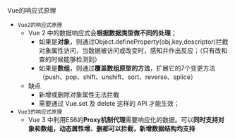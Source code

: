Vue的响应式原理
-  `Vue2的响应式原理`
    - Vue 2 中的数据响应式会**根据数据类型做不同的处理**；
        - 如果是**对象**，则通过Object.defineProperty(obj,key,descriptor)拦截对象属性访问，当数据被访问或改变时，感知并作出反应；（只有改和查的时候能够检测到）
        - 如果是**数组**，则通过**覆盖数组原型的方法**，扩展它的7个变更方法（push、pop、shift、unshift、sort、reverse、splice）
    - 缺点
        - 新增或删除对象属性无法拦截
        - 需要通过 Vue.set 及 delete 这样的 API 才能生效；
- `Vue3的响应式原理`
    - Vue 3 中利用ES6的**Proxy机制代理**需要响应化的数据。可以**同时支持对象和数组，动态属性增、删都可以拦截，新增数据结构均支持**

